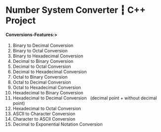 # Number System Converter ┇ C++ Project
#### Conversions-Features:>
1. Binary to Decimal Conversion
2. Binary to Octal Conversion
3. Binary to Hexadecimal Conversion
4. Decimal to Binary Conversion
5. Decimal to Octal Conversion
6. Decimal to Hexadecimal Conversion
7. Octal to Binary Conversion
8. Octal to Decimal Conversion
9. Octal to Hexadecimal Conversion
10. Hexadecimal to Binary Conversion
11. Hexadecimal to Decimal Conversion &nbsp; (decimal point + without decimal point)
12. Hexadecimal to Octal Conversion
13. ASCII to Character Conversion
14. Character to ASCII Conversion
15. Decimal to Exponential Notation Conversion
